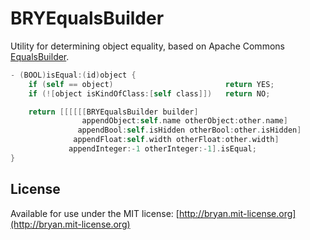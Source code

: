 # BRYEqualsBuilder

Utility for determining object equality, based on Apache Commons [EqualsBuilder](http://commons.apache.org/proper/commons-lang/apidocs/org/apache/commons/lang3/builder/EqualsBuilder.html).

```objectivec
- (BOOL)isEqual:(id)object {
    if (self == object)                         return YES;
    if (![object isKindOfClass:[self class]])   return NO;

    return [[[[[[BRYEqualsBuilder builder]
                appendObject:self.name otherObject:other.name]
               appendBool:self.isHidden otherBool:other.isHidden]
              appendFloat:self.width otherFloat:other.width]
             appendInteger:-1 otherInteger:-1].isEqual;
}
```

## License

Available for use under the MIT license: [http://bryan.mit-license.org](http://bryan.mit-license.org)
